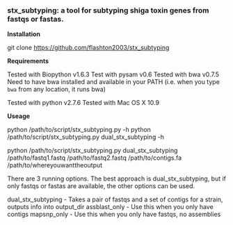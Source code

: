 ### stx_subtyping: a tool for subtyping shiga toxin genes from fastqs or fastas.

**Installation**

git clone https://github.com/flashton2003/stx_subtyping

**Requirements**

Tested with Biopython v1.6.3
Test with pysam v0.6
Tested with bwa v0.7.5
Need to have bwa installed and available in your PATH (i.e. when you type `bwa` from any location, it runs bwa)

Tested with python v2.7.6
Tested with Mac OS X 10.9

**Useage**

python /path/to/script/stx_subtyping.py -h
python /path/to/script/stx_subtyping.py dual_stx_subtyping -h

python /path/to/script/stx_subtyping.py dual_stx_subtyping /path/to/fastq1.fastq /path/to/fastq2.fastq /path/to/contigs.fa /path/to/whereyouwanttheoutput

There are 3 running options. The best approach is dual_stx_subtyping, but if only fastqs or fastas are available, the other options can be used.

dual_stx_subtyping - Takes a pair of fastqs and a set of contigs for a strain, outputs info into output_dir
assblast_only - Use this when you only have contigs
mapsnp_only - Use this when you only have fastqs, no assemblies


